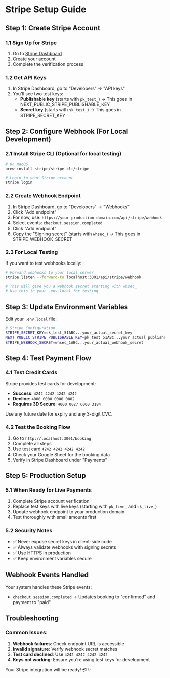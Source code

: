 # Stripe Setup Guide

## Step 1: Create Stripe Account

### 1.1 Sign Up for Stripe
1. Go to [Stripe Dashboard](https://dashboard.stripe.com/register)
2. Create your account
3. Complete the verification process

### 1.2 Get API Keys
1. In Stripe Dashboard, go to "Developers" → "API keys"
2. You'll see two test keys:
   - **Publishable key** (starts with `pk_test_`) → This goes in NEXT_PUBLIC_STRIPE_PUBLISHABLE_KEY
   - **Secret key** (starts with `sk_test_`) → This goes in STRIPE_SECRET_KEY

## Step 2: Configure Webhook (For Local Development)

### 2.1 Install Stripe CLI (Optional for local testing)
```bash
# On macOS
brew install stripe/stripe-cli/stripe

# Login to your Stripe account
stripe login
```

### 2.2 Create Webhook Endpoint
1. In Stripe Dashboard, go to "Developers" → "Webhooks"
2. Click "Add endpoint"
3. For now, use: `https://your-production-domain.com/api/stripe/webhook`
4. Select events: `checkout.session.completed`
5. Click "Add endpoint"
6. Copy the "Signing secret" (starts with `whsec_`) → This goes in STRIPE_WEBHOOK_SECRET

### 2.3 For Local Testing
If you want to test webhooks locally:
```bash
# Forward webhooks to your local server
stripe listen --forward-to localhost:3001/api/stripe/webhook

# This will give you a webhook secret starting with whsec_
# Use this in your .env.local for testing
```

## Step 3: Update Environment Variables

Edit your `.env.local` file:

```bash
# Stripe Configuration
STRIPE_SECRET_KEY=sk_test_51ABC...your_actual_secret_key
NEXT_PUBLIC_STRIPE_PUBLISHABLE_KEY=pk_test_51ABC...your_actual_publishable_key  
STRIPE_WEBHOOK_SECRET=whsec_1ABC...your_actual_webhook_secret
```

## Step 4: Test Payment Flow

### 4.1 Test Credit Cards
Stripe provides test cards for development:
- **Success**: `4242 4242 4242 4242`
- **Decline**: `4000 0000 0000 0002`
- **Requires 3D Secure**: `4000 0027 6000 3184`

Use any future date for expiry and any 3-digit CVC.

### 4.2 Test the Booking Flow
1. Go to `http://localhost:3001/booking`
2. Complete all steps
3. Use test card `4242 4242 4242 4242`
4. Check your Google Sheet for the booking data
5. Verify in Stripe Dashboard under "Payments"

## Step 5: Production Setup

### 5.1 When Ready for Live Payments
1. Complete Stripe account verification
2. Replace test keys with live keys (starting with `pk_live_` and `sk_live_`)
3. Update webhook endpoint to your production domain
4. Test thoroughly with small amounts first

### 5.2 Security Notes
- ✅ Never expose secret keys in client-side code
- ✅ Always validate webhooks with signing secrets
- ✅ Use HTTPS in production
- ✅ Keep environment variables secure

## Webhook Events Handled

Your system handles these Stripe events:
- `checkout.session.completed` → Updates booking to "confirmed" and payment to "paid"

## Troubleshooting

### Common Issues:
1. **Webhook failures**: Check endpoint URL is accessible
2. **Invalid signature**: Verify webhook secret matches
3. **Test card declined**: Use `4242 4242 4242 4242`
4. **Keys not working**: Ensure you're using test keys for development

Your Stripe integration will be ready! 💳✨